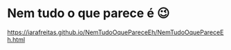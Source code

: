 # Nem tudo o que parece é 😉

https://iarafreitas.github.io/NemTudoOquePareceEh/NemTudoOquePareceEh.html
